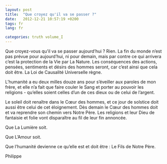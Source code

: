 ```yaml
---
layout: post
title:  "Que croyez qu'il va se passer ?"
date:   2012-12-21 10:57:19 +0200
tags: fr
lang: fr

categories: truth volume_I
---
```

Que croyez-vous qu’il va se passer aujourd’hui ? Rien. La fin du monde n’est pas prévue pour aujourd’hui, ni pour demain, mais par contre ce qui arrivera c’est la protection de la Vie par La Nature. Les conséquences des actions, pensées, sentiments et désirs des hommes seront, car c’est ainsi que cela doit être. La Loi de Causalité Universelle règne.

L’humanité a eu deux milles douze ans pour s’éveiller aux paroles de mon frère, et elle n’a fait que faire couler le Sang et porter au pouvoir les religions - qu’elles soient celles d’un de ces dieux ou de celui de l’argent.

Le soleil doit renaître dans le Cœur des hommes, et ce jour de solstice doit aussi être celui de cet éloignement. Dès demain le Cœur des hommes doit et va reprendre son chemin vers Notre Père. Les religions et leur Dieu de fantaisie et folie vont disparaître au fil de leur fin annoncée.

Que La Lumière soit.

Que L’Amour soit.

Que l’humanité devienne ce qu’elle est et doit être : Le Fils de Notre Père.

Philippe

<!-- 
Ce(tte) œuvre est mise à disposition selon les termes de la Licence Creative Commons Attribution - Pas d’Utilisation Commerciale 4.0 International.
-->

